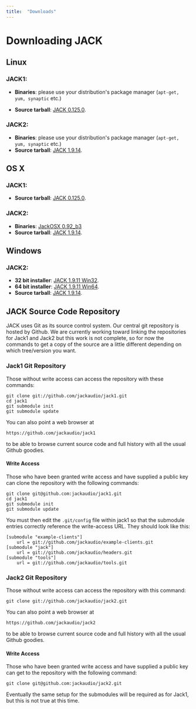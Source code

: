 ```yaml
---
title:  "Downloads"
---
```

# Downloading JACK

## Linux

### JACK1:

* **Binaries**: please use your distribution's package manager
(`apt-get, yum, synaptic` etc.)

* **Source tarball**: [JACK 0.125.0].

### JACK2:

* **Binaries**: please use your distribution's package manager
(`apt-get, yum, synaptic` etc.)
* **Source tarball**: [JACK 1.9.14].

## OS X

### JACK1:

* **Source tarball**: [JACK 0.125.0].

### JACK2:

* **Binaries**:       [JackOSX 0.92_b3]
* **Source tarball**: [JACK 1.9.14].

## Windows

### JACK2:

* **32 bit installer**: [JACK 1.9.11 Win32].
* **64 bit installer**: [JACK 1.9.11 Win64].
* **Source tarball**:   [JACK 1.9.14].

## JACK Source Code Repository

JACK uses Git as its source control system. Our central git repository is
hosted by Github. We are currently working toward linking the repositories for
Jack1 and Jack2 but this work is not complete, so for now the commands to get
a copy of the source are a little different depending on which tree/version
you want.

### Jack1 Git Repository

Those without write access can access the repository with these commands:

```
git clone git://github.com/jackaudio/jack1.git
cd jack1
git submodule init
git submodule update
```

You can also point a web browser at

```
https://github.com/jackaudio/jack1
```

to be able to browse current source code and full history with all the usual
Github goodies.

#### Write Access

Those who have been granted write access and have supplied a public key can
clone the repository with the following commands:

```
git clone git@github.com:jackaudio/jack1.git
cd jack1
git submodule init
git submodule update
```

You must then edit the `.git/config` file within jack1 so that the submodule
entries correctly reference the write-access URL. They should look like this:

```
[submodule "example-clients"]
    url = git://github.com/jackaudio/example-clients.git
[submodule "jack"]
    url = git://github.com/jackaudio/headers.git
[submodule "tools"]
    url = git://github.com/jackaudio/tools.git
```

### Jack2 Git Repository

Those without write access can access the repository with this command:

```
git clone git://github.com/jackaudio/jack2.git
```

You can also point a web browser at

```
https://github.com/jackaudio/jack2
```

to be able to browse current source code and full history with all the usual
Github goodies.

#### Write Access

Those who have been granted write access and have supplied a public key can
get to the repository with the following command:

```
git clone git@github.com:jackaudio/jack2.git
```

Eventually the same setup for the submodules will be required as for Jack1,
but this is not true at this time.


[JACK 0.125.0]:      https://github.com/jackaudio/jack1/archive/0.125.0.tar.gz
[JACK 1.9.14]:       https://github.com/jackaudio/jack2/releases/download/v1.9.14/v1.9.14.tar.gz
[JACK 1.9.11 Win32]: https://github.com/jackaudio/jackaudio.github.com/releases/download/1.9.11/Jack_v1.9.11_32_setup.exe
[JACK 1.9.11 Win64]: https://github.com/jackaudio/jackaudio.github.com/releases/download/1.9.11/Jack_v1.9.11_64_setup.exe
[JackOSX 0.92_b3]:   https://github.com/jackaudio/jackaudio.github.com/releases/download/1.9.11/JackOSX.0.92_b3.zip
